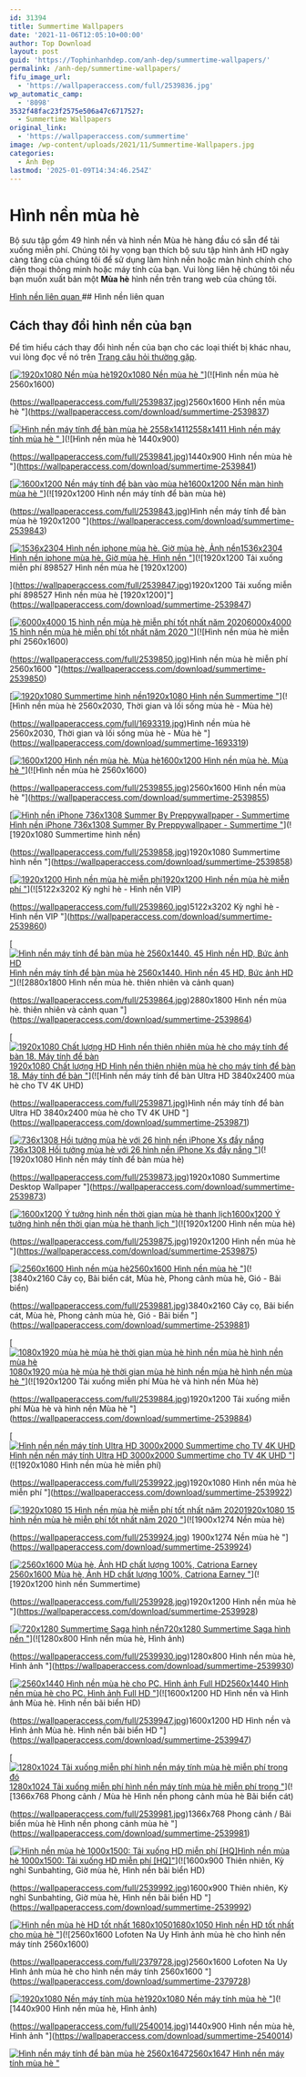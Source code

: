 ```yaml
---
id: 31394
title: Summertime Wallpapers
date: '2021-11-06T12:05:10+00:00'
author: Top Download
layout: post
guid: 'https://Tophinhanhdep.com/anh-dep/summertime-wallpapers/'
permalink: /anh-dep/summertime-wallpapers/
fifu_image_url:
  - 'https://wallpaperaccess.com/full/2539836.jpg'
wp_automatic_camp:
  - '8098'
3532f48fac23f2575e506a47c6717527:
  - Summertime Wallpapers
original_link:
  - 'https://wallpaperaccess.com/summertime'
image: /wp-content/uploads/2021/11/Summertime-Wallpapers.jpg
categories:
  - Ảnh Đẹp
lastmod: '2025-01-09T14:34:46.254Z'
---
```

# Hình nền mùa hè

Bộ sưu tập gồm 49 hình nền và hình nền Mùa hè hàng đầu có sẵn để tải xuống miễn phí. Chúng tôi hy vọng bạn thích bộ sưu tập hình ảnh HD ngày càng tăng của chúng tôi để sử dụng làm hình nền hoặc màn hình chính cho điện thoại thông minh hoặc máy tính của bạn. Vui lòng liên hệ chúng tôi nếu bạn muốn xuất bản một **Mùa hè** hình nền trên trang web của chúng tôi.

[Hình nền liên quan ](#related) ## Hình nền liên quan

## Cách thay đổi hình nền của bạn

Để tìm hiểu cách thay đổi hình nền của bạn cho các loại thiết bị khác nhau, vui lòng đọc về nó trên [Trang câu hỏi thường gặp](https://tophinhanhdep.com/faq/).

  
[[![1920x1080 Nền mùa hè](https://wallpaperaccess.com/full/2539836.jpg)1920x1080 Nền mùa hè "](https://wallpaperaccess.com/download/summertime-2539836)](![Hình nền mùa hè 2560x1600)

(https://wallpaperaccess.com/full/2539837.jpg)2560x1600 Hình nền mùa hè "](https://wallpaperaccess.com/download/summertime-2539837)

[[![Hình nền máy tính để bàn mùa hè 2558x1411](https://wallpaperaccess.com/full/1214590.jpg)2558x1411 Hình nền máy tính mùa hè " ](https://wallpaperaccess.com/download/summertime-1214590)](![Hình nền mùa hè 1440x900)

(https://wallpaperaccess.com/full/2539841.jpg)1440x900 Hình nền mùa hè "](https://wallpaperaccess.com/download/summertime-2539841)

[[![1600x1200 Nền máy tính để bàn vào mùa hè](https://wallpaperaccess.com/full/2539842.jpg)1600x1200 Nền màn hình mùa hè "](https://wallpaperaccess.com/download/summertime-2539842)](![1920x1200 Hình nền máy tính để bàn mùa hè)

(https://wallpaperaccess.com/full/2539843.jpg)Hình nền máy tính để bàn mùa hè 1920x1200 "](https://wallpaperaccess.com/download/summertime-2539843)

[[![1536x2304 Hình nền iphone mùa hè.  Giờ mùa hè, Ảnh nền](https://wallpaperaccess.com/full/1171660.jpg)1536x2304 Hình nền iphone mùa hè. Giờ mùa hè, Hình nền "](https://wallpaperaccess.com/download/summertime-1171660)](![1920x1200 Tải xuống miễn phí 898527 Hình nền mùa hè [1920x1200)

](https://wallpaperaccess.com/full/2539847.jpg)1920x1200 Tải xuống miễn phí 898527 Hình nền mùa hè \[1920x1200\]"](https://wallpaperaccess.com/download/summertime-2539847)

[[![6000x4000 15 hình nền mùa hè miễn phí tốt nhất năm 2020](https://wallpaperaccess.com/full/1172395.jpg)6000x4000 15 hình nền mùa hè miễn phí tốt nhất năm 2020 "](https://wallpaperaccess.com/download/summertime-1172395)](![Hình nền mùa hè miễn phí 2560x1600)

(https://wallpaperaccess.com/full/2539850.jpg)Hình nền mùa hè miễn phí 2560x1600 "](https://wallpaperaccess.com/download/summertime-2539850)

[[![1920x1080 Summertime hình nền](https://wallpaperaccess.com/full/2539851.jpg)1920x1080 Hình nền Summertime "](https://wallpaperaccess.com/download/summertime-2539851)](![Hình nền mùa hè 2560x2030, Thời gian và lối sống mùa hè - Mùa hè)

(https://wallpaperaccess.com/full/1693319.jpg)Hình nền mùa hè 2560x2030, Thời gian và lối sống mùa hè - Mùa hè "](https://wallpaperaccess.com/download/summertime-1693319)

[[![1600x1200 Hình nền mùa hè.  Mùa hè](https://wallpaperaccess.com/full/2539854.jpg)1600x1200 Hình nền mùa hè. Mùa hè "](https://wallpaperaccess.com/download/summertime-2539854)](![Hình nền mùa hè 2560x1600)

(https://wallpaperaccess.com/full/2539855.jpg)2560x1600 Hình nền mùa hè "](https://wallpaperaccess.com/download/summertime-2539855)

[[![Hình nền iPhone 736x1308 Summer By Preppywallpaper - Summertime](https://wallpaperaccess.com/full/1171696.jpg)Hình nền iPhone 736x1308 Summer By Preppywallpaper - Summertime "](https://wallpaperaccess.com/download/summertime-1171696)](![1920x1080 Summertime hình nền)

(https://wallpaperaccess.com/full/2539858.jpg)1920x1080 Summertime hình nền "](https://wallpaperaccess.com/download/summertime-2539858)

[[![1920x1200 Hình nền mùa hè miễn phí](https://wallpaperaccess.com/full/2539859.jpg)1920x1200 Hình nền mùa hè miễn phí "](https://wallpaperaccess.com/download/summertime-2539859)](![5122x3202 Kỳ nghỉ hè - Hình nền VIP)

(https://wallpaperaccess.com/full/2539860.jpg)5122x3202 Kỳ nghỉ hè - Hình nền VIP "](https://wallpaperaccess.com/download/summertime-2539860)

[[![Hình nền máy tính để bàn mùa hè 2560x1440.  45 Hình nền HD, Bức ảnh HD](https://wallpaperaccess.com/full/2539863.jpg)Hình nền máy tính để bàn mùa hè 2560x1440. Hình nền 45 HD, Bức ảnh HD "](https://wallpaperaccess.com/download/summertime-2539863)](![2880x1800 Hình nền mùa hè.  thiên nhiên và cảnh quan)

(https://wallpaperaccess.com/full/2539864.jpg)2880x1800 Hình nền mùa hè. thiên nhiên và cảnh quan "](https://wallpaperaccess.com/download/summertime-2539864)

[[![1920x1080 Chất lượng HD Hình nền thiên nhiên mùa hè cho máy tính để bàn 18. Máy tính để bàn](https://wallpaperaccess.com/full/2539866.jpg)1920x1080 Chất lượng HD Hình nền thiên nhiên mùa hè cho máy tính để bàn 18. Máy tính để bàn "](https://wallpaperaccess.com/download/summertime-2539866)](![Hình nền máy tính để bàn Ultra HD 3840x2400 mùa hè cho TV 4K UHD)

(https://wallpaperaccess.com/full/2539871.jpg)Hình nền máy tính để bàn Ultra HD 3840x2400 mùa hè cho TV 4K UHD "](https://wallpaperaccess.com/download/summertime-2539871)

[[![736x1308 Hồi tưởng mùa hè với 26 hình nền iPhone Xs đầy nắng](https://wallpaperaccess.com/full/1171181.jpg)736x1308 Hồi tưởng mùa hè với 26 hình nền iPhone Xs đầy nắng "](https://wallpaperaccess.com/download/summertime-1171181)](![1920x1080 Hình nền máy tính để bàn mùa hè)

(https://wallpaperaccess.com/full/2539873.jpg)1920x1080 Summertime Desktop Wallpaper "](https://wallpaperaccess.com/download/summertime-2539873)

[[![1600x1200 Ý tưởng hình nền thời gian mùa hè thanh lịch](https://wallpaperaccess.com/full/2539874.jpg)1600x1200 Ý tưởng hình nền thời gian mùa hè thanh lịch "](https://wallpaperaccess.com/download/summertime-2539874)](![1920x1200 Hình nền mùa hè)

(https://wallpaperaccess.com/full/2539875.jpg)1920x1200 Hình nền mùa hè "](https://wallpaperaccess.com/download/summertime-2539875)

[[![2560x1600 Hình nền mùa hè](https://wallpaperaccess.com/full/1261247.jpg)2560x1600 Hình nền mùa hè "](https://wallpaperaccess.com/download/summertime-1261247)](![3840x2160 Cây cọ, Bãi biển cát, Mùa hè, Phong cảnh mùa hè, Gió - Bãi biển)

(https://wallpaperaccess.com/full/2539881.jpg)3840x2160 Cây cọ, Bãi biển cát, Mùa hè, Phong cảnh mùa hè, Gió - Bãi biển "](https://wallpaperaccess.com/download/summertime-2539881)

[[![1080x1920 mùa hè mùa hè thời gian mùa hè hình nền mùa hè hình nền mùa hè](https://wallpaperaccess.com/full/1171690.jpg)1080x1920 mùa hè mùa hè thời gian mùa hè hình nền mùa hè hình nền mùa hè "](https://wallpaperaccess.com/download/summertime-1171690)](![1920x1200 Tải xuống miễn phí Mùa hè và hình nền Mùa hè)

(https://wallpaperaccess.com/full/2539884.jpg)1920x1200 Tải xuống miễn phí Mùa hè và hình nền Mùa hè "](https://wallpaperaccess.com/download/summertime-2539884)

[[![Hình nền nền máy tính Ultra HD 3000x2000 Summertime cho TV 4K UHD](https://wallpaperaccess.com/full/2539920.jpg)Hình nền nền máy tính Ultra HD 3000x2000 Summertime cho TV 4K UHD "](https://wallpaperaccess.com/download/summertime-2539920)](![1920x1080 Hình nền mùa hè miễn phí)

(https://wallpaperaccess.com/full/2539922.jpg)1920x1080 Hình nền mùa hè miễn phí "](https://wallpaperaccess.com/download/summertime-2539922)

[[![1920x1080 15 Hình nền mùa hè miễn phí tốt nhất năm 2020](https://wallpaperaccess.com/full/755570.jpg)1920x1080 15 hình nền mùa hè miễn phí tốt nhất năm 2020 "](https://wallpaperaccess.com/download/summertime-755570)](![1900x1274 Nền mùa hè)

(https://wallpaperaccess.com/full/2539924.jpg) 1900x1274 Nền mùa hè "](https://wallpaperaccess.com/download/summertime-2539924)

[[![2560x1600 Mùa hè, Ảnh HD chất lượng 100%, Catriona Earney](https://wallpaperaccess.com/full/2539926.jpg)2560x1600 Mùa hè, Ảnh HD chất lượng 100%, Catriona Earney "](https://wallpaperaccess.com/download/summertime-2539926)](![1920x1200 hình nền Summertime)

(https://wallpaperaccess.com/full/2539928.jpg)1920x1200 Hình nền mùa hè "](https://wallpaperaccess.com/download/summertime-2539928)

[[![720x1280 Summertime Saga hình nền](https://wallpaperaccess.com/full/1172003.jpg)720x1280 Summertime Saga hình nền "](https://wallpaperaccess.com/download/summertime-1172003)](![1280x800 Hình nền mùa hè, Hình ảnh)

(https://wallpaperaccess.com/full/2539930.jpg)1280x800 Hình nền mùa hè, Hình ảnh "](https://wallpaperaccess.com/download/summertime-2539930)

[[![2560x1440 Hình nền mùa hè cho PC.  Hình ảnh Full HD](https://wallpaperaccess.com/full/2539939.jpg)2560x1440 Hình nền mùa hè cho PC. Hình ảnh Full HD "](https://wallpaperaccess.com/download/summertime-2539939)](![1600x1200 HD Hình nền và Hình ảnh Mùa hè.  Hình nền bãi biển HD)

(https://wallpaperaccess.com/full/2539947.jpg)1600x1200 HD Hình nền và Hình ảnh Mùa hè. Hình nền bãi biển HD "](https://wallpaperaccess.com/download/summertime-2539947)

[[![1280x1024 Tải xuống miễn phí hình nền máy tính mùa hè miễn phí trong đó](https://wallpaperaccess.com/full/2539949.jpg)1280x1024 Tải xuống miễn phí hình nền máy tính mùa hè miễn phí trong "](https://wallpaperaccess.com/download/summertime-2539949)](![1366x768 Phong cảnh / Mùa hè Hình nền phong cảnh mùa hè Bãi biển cát)

(https://wallpaperaccess.com/full/2539981.jpg)1366x768 Phong cảnh / Bãi biển mùa hè Hình nền phong cảnh mùa hè "](https://wallpaperaccess.com/download/summertime-2539981)

[[![Hình nền mùa hè 1000x1500: Tải xuống HD miễn phí [HQ]](https://wallpaperaccess.com/full/2444406.jpg)Hình nền mùa hè 1000x1500: Tải xuống HD miễn phí \[HQ\]"](https://wallpaperaccess.com/download/summertime-2444406)](![1600x900 Thiên nhiên, Kỳ nghỉ Sunbahting, Giờ mùa hè, Hình nền bãi biển HD)

(https://wallpaperaccess.com/full/2539992.jpg)1600x900 Thiên nhiên, Kỳ nghỉ Sunbahting, Giờ mùa hè, Hình nền bãi biển HD "](https://wallpaperaccess.com/download/summertime-2539992)

[[![Hình nền mùa hè HD tốt nhất 1680x1050](https://wallpaperaccess.com/full/2540003.jpg)1680x1050 Hình nền HD tốt nhất cho mùa hè "](https://wallpaperaccess.com/download/summertime-2540003)](![2560x1600 Lofoten Na Uy Hình ảnh mùa hè cho hình nền máy tính 2560x1600)

(https://wallpaperaccess.com/full/2379728.jpg)2560x1600 Lofoten Na Uy Hình ảnh mùa hè cho hình nền máy tính 2560x1600 "](https://wallpaperaccess.com/download/summertime-2379728)

[[![1920x1080 Nền máy tính mùa hè](https://wallpaperaccess.com/full/2540013.jpg)1920x1080 Nền máy tính mùa hè "](https://wallpaperaccess.com/download/summertime-2540013)](![1440x900 Hình nền mùa hè, Hình ảnh)

(https://wallpaperaccess.com/full/2540014.jpg)1440x900 Hình nền mùa hè, Hình ảnh "](https://wallpaperaccess.com/download/summertime-2540014)

[![Hình nền máy tính để bàn mùa hè 2560x1647](https://wallpaperaccess.com/full/2540016.jpg)2560x1647 Hình nền máy tính mùa hè "](https://wallpaperaccess.com/download/summertime-2540016)
